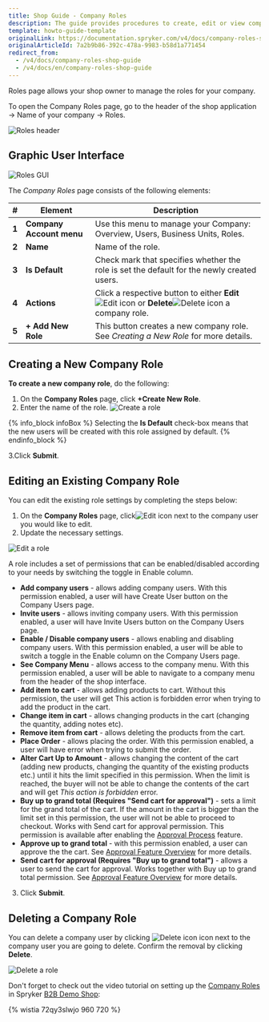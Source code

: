 ```yaml
---
title: Shop Guide - Company Roles
description: The guide provides procedures to create, edit or view company roles in the storefront.
template: howto-guide-template
originalLink: https://documentation.spryker.com/v4/docs/company-roles-shop-guide
originalArticleId: 7a2b9b86-392c-478a-9983-b58d1a771454
redirect_from:
  - /v4/docs/company-roles-shop-guide
  - /v4/docs/en/company-roles-shop-guide
---
```


Roles page allows your shop owner to manage the roles for your company.

To open the Company Roles page, go to the header of the shop application → Name of your company → Roles.

![Roles header](https://spryker.s3.eu-central-1.amazonaws.com/docs/User+Guides/Shop+User+Guides/Company+Roles/roles-header.png)

## Graphic User Interface

![Roles GUI](https://spryker.s3.eu-central-1.amazonaws.com/docs/User+Guides/Shop+User+Guides/Company+Roles/roles-gui.png)

The *Company Roles* page consists of the following elements:

| # | Element | Description |
|---|---|---|
|  **1** |  **Company Account menu** | Use this menu to manage your Company: Overview, Users, Business Units, Roles. |
|  **2** |  **Name** | Name of the role. |
|  **3** |  **Is Default** | Check mark that specifies whether the role is set the default for the newly created users. |
|  **4** |  **Actions** | Click a respective button to either **Edit**![Edit icon](https://spryker.s3.eu-central-1.amazonaws.com/docs/User+Guides/Shop+User+Guides/Company+Roles/edit-icon.png) or **Delete**![Delete icon](https://spryker.s3.eu-central-1.amazonaws.com/docs/User+Guides/Shop+User+Guides/Company+Roles/delete-icon.png) a company role. |
|  **5** |  **+ Add New Role** | This button creates a new company role. See *Creating a New Role* for more details. |

## Creating a New Company Role

**To create a new company role**, do the following:

1. On the **Company Roles** page, click **+Create New Role**.
2. Enter the name of the role.
![Create a role](https://spryker.s3.eu-central-1.amazonaws.com/docs/User+Guides/Shop+User+Guides/Company+Roles/create-role.png)

{% info_block infoBox %}
Selecting the **Is Default** check-box means that the new users will be created with this role assigned by default.
{% endinfo_block %}

3.Click **Submit**.

## Editing an Existing Company Role

You can edit the existing role settings by completing the steps below:

1. On the **Company Roles** page, click![Edit icon](https://spryker.s3.eu-central-1.amazonaws.com/docs/User+Guides/Shop+User+Guides/Company+Roles/edit-icon.png) next to the company user you would like to edit.
2. Update the necessary settings.

![Edit a role](https://spryker.s3.eu-central-1.amazonaws.com/docs/User+Guides/Shop+User+Guides/Company+Roles/edit-role.png)

A role includes a set of permissions that can be enabled/disabled according to your needs by switching the toggle in Enable column.
  - **Add company users** - allows adding company users. With this permission enabled, a user will have Create User button on the Company Users page.
  - **Invite users** - allows inviting company users. With this permission enabled, a user will have Invite Users button on the Company Users page.
  - **Enable / Disable company users** - allows enabling and disabling company users. With this permission enabled, a user will be able to switch a toggle in the Enable column on the Company Users page.
  - **See Company Menu** - allows access to the company menu. With this permission enabled, a user will be able to navigate to a company menu from the header of the shop interface.
  - **Add item to cart** - allows adding products to cart. Without this permission, the user will get This action is forbidden error when trying to add the product in the cart.
  - **Change item in cart** - allows changing products in the cart (changing the quantity, adding notes etc).
  - **Remove item from cart** - allows deleting the products from the cart.
  - **Place Order** - allows placing the order. With this permission enabled, a user will have  error when trying to submit the order.
  - **Alter Cart Up to Amount** - allows changing the content of the cart (adding new products, changing the quantity of the existing products etc.) until it hits the limit specified in this permission. When the limit is reached, the buyer will not be able to change the contents of the cart and will get *This action is forbidden* error.
  - **Buy up to grand total (Requires "Send cart for approval")** - sets a limit for the grand total of the cart. If the amount in the cart is bigger than the limit set in this permission, the user will not be able to proceed to checkout. Works with Send cart for approval permission. This permission is available after enabling the [Approval Process](https://documentation.spryker.com/v4/docs/approval-process-201903) feature.
  - **Approve up to grand total** - with this permission enabled, a user can approve the the cart. See [Approval Feature Overview](https://documentation.spryker.com/v4/docs/approval-process-overview-201903) for more details.
  - **Send cart for approval (Requires "Buy up to grand total")** - allows a user to send the cart for approval. Works together with Buy up to grand total permission. See [Approval Feature Overview](https://documentation.spryker.com/v4/docs/approval-process-overview-201903) for more details.
3. Click **Submit**.

## Deleting a Company Role

You can delete a company user by clicking ![Delete icon](https://spryker.s3.eu-central-1.amazonaws.com/docs/User+Guides/Shop+User+Guides/Company+Roles/delete-icon.png) icon next to the company user you are going to delete. Confirm the removal by clicking **Delete**.

![Delete a role](https://spryker.s3.eu-central-1.amazonaws.com/docs/User+Guides/Shop+User+Guides/Company+Roles/delete-role.png)

Don't forget to check out the video tutorial on setting up the [Company Roles](/docs/scos/user/features/{{page.version}}/company-account-management/company-user-roles-and-permissions/company-user-roles-and-permissions-feature-overview.html) in Spryker [B2B Demo Shop](/docs/scos/user/about-spryker/{{page.version}}/about-spryker.html#spryker-b2b-b2c-demo-shops):

{% wistia 72qy3slwjo 960 720 %}
